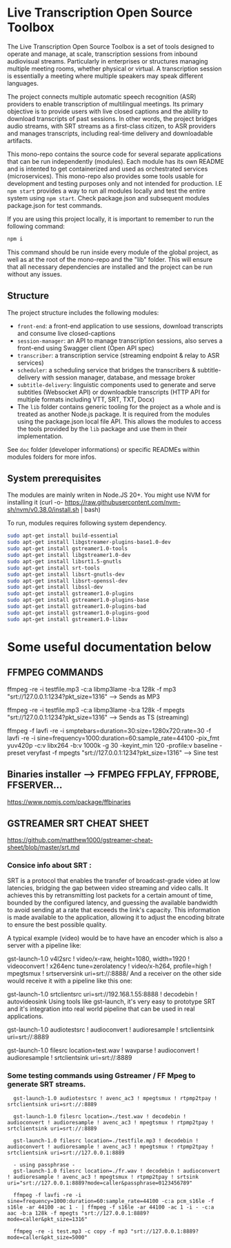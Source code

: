 # Live Transcription Open Source Toolbox

The Live Transcription Open Source Toolbox is a set of tools designed to operate and manage, at scale, transcription sessions from inbound audiovisual streams. Particularly in enterprises or structures managing multiple meeting rooms, whether physical or virtual. A transcription session is essentially a meeting where multiple speakers may speak different languages. 

The project connects multiple automatic speech recognition (ASR) providers to enable transcription of multilingual meetings. Its primary objective is to provide users with live closed captions and the ability to download transcripts of past sessions. In other words, the project bridges audio streams, with SRT streams as a first-class citizen, to ASR providers and manages transcripts, including real-time delivery and downloadable artifacts.

This mono-repo contains the source code for several separate applications that can be run independently (modules). Each module has its own README and is intented to get containerized and used as orchestrated services (microservices). This mono-repo also provides some tools usable for development and testing purposes only and not intended for production. I.E `npm start` provides a way to run all modules locally and test the entire system using `npm start`. Check package.json and subsequent modules package.json for test commands.

If you are using this project locally, it is important to remember to run the following command:
```bash
npm i
```
This command should be run inside every module of the global project, as well as at the root of the mono-repo and the "lib" folder. This will ensure that all necessary dependencies are installed and the project can be run without any issues.

## Structure

The project structure includes the following modules:
- `front-end`: a front-end application to use sessions, download transcripts and consume live closed-captions
- `session-manager`: an API to manage transcription sessions, also serves a front-end using Swagger client (Open API spec)
- `transcriber`: a transcription service (streaming endpoint & relay to ASR services)
- `scheduler`: a scheduling service that bridges the transcribers & subtitle-delivery with session manager, database, and message broker
- `subtitle-delivery`: linguistic components used to generate and serve subtitles (Websocket API) or downloadble transcripts (HTTP API for multiple formats including VTT, SRT, TXT, Docx)
- The `lib` folder contains generic tooling for the project as a whole and is treated as another Node.js package. It is required from the modules using the package.json local file API. This allows the modules to access the tools provided by the `lib` package and use them in their implementation.

See `doc` folder (developer informations) or specific READMEs within modules folders for more infos.

 
## System prerequisites

The modules are mainly writen in Node.JS 20+. You might use NVM for installing it (curl -o- https://raw.githubusercontent.com/nvm-sh/nvm/v0.38.0/install.sh | bash)

To run, modules requires following system dependency.

```bash
sudo apt-get install build-essential
sudo apt-get install libgstreamer-plugins-base1.0-dev
sudo apt-get install gstreamer1.0-tools
sudo apt-get install libgstreamer1.0-dev
sudo apt-get install libsrt1.5-gnutls
sudo apt-get install srt-tools
sudo apt-get install libsrt-gnutls-dev
sudo apt-get install libsrt-openssl-dev
sudo apt-get install libssl-dev
sudo apt-get install gstreamer1.0-plugins
sudo apt-get install gstreamer1.0-plugins-base
sudo apt-get install gstreamer1.0-plugins-bad
sudo apt-get install gstreamer1.0-plugins-good
sudo apt-get install gstreamer1.0-libav
```

# Some useful documentation below

## FFMPEG COMMANDS

ffmpeg -re -i testfile.mp3 -c:a libmp3lame -b:a 128k -f mp3 "srt://127.0.0.1:1234?pkt_size=1316" --> Sends as MP3

ffmpeg -re -i testfile.mp3 -c:a libmp3lame -b:a 128k -f mpegts "srt://127.0.0.1:1234?pkt_size=1316" --> Sends as TS (streaming)

ffmpeg -f lavfi -re -i smptebars=duration=30:size=1280x720:rate=30 -f lavfi -re -i sine=frequency=1000:duration=60:sample_rate=44100 -pix_fmt yuv420p -c:v libx264 -b:v 1000k -g 30 -keyint_min 120 -profile:v baseline -preset veryfast -f mpegts "srt://127.0.0.1:1234?pkt_size=1316" --> Sine test


## Binaries installer --> FFMPEG FFPLAY, FFPROBE, FFSERVER...

https://www.npmjs.com/package/ffbinaries


## GSTREAMER SRT CHEAT SHEET

https://github.com/matthew1000/gstreamer-cheat-sheet/blob/master/srt.md


### Consice info about SRT :

SRT is a protocol that enables the transfer of broadcast-grade video at low latencies, bridging the gap between video streaming and video calls. It achieves this by retransmitting lost packets for a certain amount of time, bounded by the configured latency, and guessing the available bandwidth to avoid sending at a rate that exceeds the link's capacity. This information is made available to the application, allowing it to adjust the encoding bitrate to ensure the best possible quality.

A typical example (video) would be to have have an encoder which is also a server with a pipeline like:

gst-launch-1.0 v4l2src ! video/x-raw, height=1080, width=1920 ! videoconvert ! x264enc tune=zerolatency ! video/x-h264, profile=high ! mpegtsmux ! srtserversink uri=srt://:8888/
And a receiver on the other side would receive it with a pipeline like this one:

gst-launch-1.0 srtclientsrc uri=srt://192.168.1.55:8888 ! decodebin ! autovideosink
Using tools like gst-launch, it's very easy to prototype SRT and it's integration into real world pipeline that can be used in real applications.

gst-launch-1.0 audiotestsrc ! audioconvert ! audioresample ! srtclientsink uri=srt://:8889

gst-launch-1.0 filesrc location=test.wav ! wavparse ! audioconvert ! audioresample  ! srtclientsink uri=srt://:8889


### Some testing commands using Gstreamer / FF Mpeg to generate SRT streams.

      gst-launch-1.0 audiotestsrc ! avenc_ac3 ! mpegtsmux ! rtpmp2tpay ! srtclientsink uri=srt://:8889

      gst-launch-1.0 filesrc location=./test.wav ! decodebin ! audioconvert ! audioresample ! avenc_ac3 ! mpegtsmux ! rtpmp2tpay ! srtclientsink uri=srt://:8889

      gst-launch-1.0 filesrc location=./testfile.mp3 ! decodebin ! audioconvert ! audioresample ! avenc_ac3 ! mpegtsmux ! rtpmp2tpay ! srtclientsink uri=srt://127.0.0.1:8889

      - using passphrase -
      gst-launch-1.0 filesrc location=./fr.wav ! decodebin ! audioconvert ! audioresample ! avenc_ac3 ! mpegtsmux ! rtpmp2tpay ! srtsink uri="srt://127.0.0.1:8889?mode=caller&passphrase=0123456789"

      ffmpeg -f lavfi -re -i sine=frequency=1000:duration=60:sample_rate=44100 -c:a pcm_s16le -f s16le -ar 44100 -ac 1 - | ffmpeg -f s16le -ar 44100 -ac 1 -i - -c:a aac -b:a 128k -f mpegts "srt://127.0.0.1:8889?mode=caller&pkt_size=1316"

      ffmpeg -re -i test.mp3 -c copy -f mp3 "srt://127.0.0.1:8889?mode=caller&pkt_size=5000"